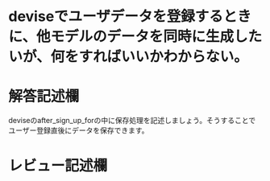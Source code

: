 # deviseでユーザデータを登録するときに、他モデルのデータを同時に生成したいが、何をすればいいかわからない。
# 解答記述欄

deviseのafter_sign_up_forの中に保存処理を記述しましょう。そうすることでユーザー登録直後にデータを保存できます。





# レビュー記述欄

